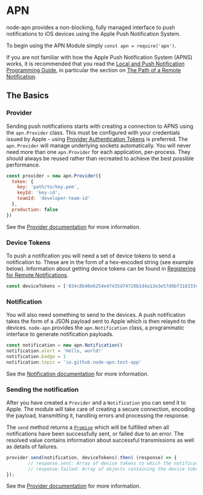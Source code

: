 # APN

node-apn provides a non-blocking, fully managed interface to push notifications to iOS devices using the Apple Push Notification System.

To begin using the APN Module simply `const apn = require('apn')`.

If you are not familiar with how the Apple Push Notification System (APNS) works, it is recommended that you read the [Local and Push Notification Programming Guide][programming-guide], in particular the section on [The Path of a Remote Notification][push-path].

## The Basics

### Provider

Sending push notifications starts with creating a connection to APNS using the `apn.Provider` class. This must be configured with your credentials issued by Apple - using [Provider Authentication Tokens][provider-auth-tokens] is preferred. The `apn.Provider` will manage underlying sockets automatically. You will never need more than one `apn.Provider` for each application, per-process. They should always be reused rather than recreated to achieve the best possible performance.

```javascript
const provider = new apn.Provider({
  token: {
    key: 'path/to/key.pem',
    keyId: 'key-id',
    teamId: 'developer-team-id'
  },
  production: false
})
```

See the [Provider documentation](provider.markdown) for more information.

### Device Tokens

To push a notification you will need a set of device tokens to send a notification to. These are in the form of a hex-encoded string (see example below). Information about getting device tokens can be found in [Registering for Remote Notifications][registration].

```javascript
const deviceTokens = ['834c8b48e6254e47435d74720b1d4a13e3e57d0bf318333c284c1db8ce8ddc58']
```

### Notification

You will also need something to send to the devices. A push notification takes the form of a JSON payload sent to Apple which is then relayed to the devices. `node-apn` provides the `apn.Notification` class, a programmatic interface to generate notification payloads.

```javascript
const notification = new apn.Notification()
notification.alert = 'Hello, world!'
notification.badge = 1
notification.topic = 'io.github.node-apn.test-app'
```

See the [Notification documentation](notification.markdown) for more information.

### Sending the notification

After you have created a `Provider` and a `Notification` you can send it to Apple. The module will take care of creating a secure connection, encoding the payload, transmitting it, handling errors and processing the response.

The `send` method returns a [`Promise`][promise] which will be fulfilled when all notifications have been successfully sent, or failed due to an error. The resolved value contains information about successful transmissions as well as details of failures.

```javascript
provider.send(notification, deviceTokens).then( (response) => {
		// response.sent: Array of device tokens to which the notification was sent succesfully
		// response.failed: Array of objects containing the device token (`device`) and either an `error`, or a `status` and `response` from the API
});
```

See the [Provider documentation](provider.markdown) for more information.

[programming-guide]:https://developer.apple.com/library/content/documentation/NetworkingInternet/Conceptual/RemoteNotificationsPG/index.html
[push-path]:https://developer.apple.com/library/content/documentation/NetworkingInternet/Conceptual/RemoteNotificationsPG/APNSOverview.html#//apple_ref/doc/uid/TP40008194-CH8-SW6
[provider-auth-tokens]:https://developer.apple.com/library/content/documentation/NetworkingInternet/Conceptual/RemoteNotificationsPG/CommunicatingwithAPNs.html#//apple_ref/doc/uid/TP40008194-CH11-SW3
[registration]:https://developer.apple.com/library/content/documentation/NetworkingInternet/Conceptual/RemoteNotificationsPG/HandlingRemoteNotifications.html#//apple_ref/doc/uid/TP40008194-CH6-SW3

[promise]:https://developer.mozilla.org/en/docs/Web/JavaScript/Reference/Global_Objects/Promise

